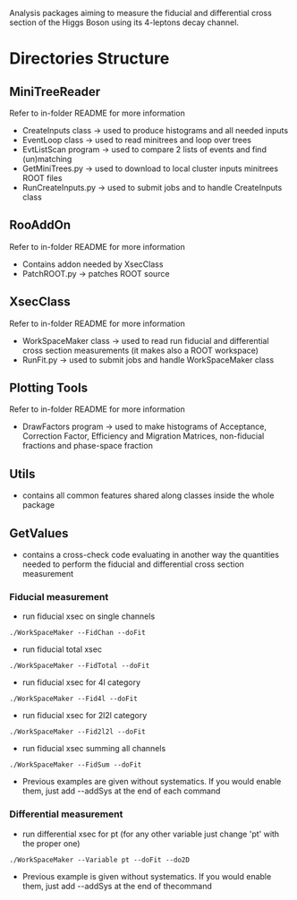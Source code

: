 Analysis packages aiming to measure the fiducial and differential cross section
of the Higgs Boson using its 4-leptons decay channel.

#              Directories Structure              #

## MiniTreeReader ##

   Refer to in-folder README for more information

  - CreateInputs class  -> used to produce histograms and all needed inputs
  - EventLoop class     -> used to read minitrees and loop over trees
  - EvtListScan program -> used to compare 2 lists of events and find
                           (un)matching
  - GetMiniTrees.py     -> used to download to local cluster inputs minitrees
                           ROOT files
  - RunCreateInputs.py  -> used to submit jobs and to handle CreateInputs class
  

## RooAddOn ##

  Refer to in-folder README for more information

  - Contains addon needed by XsecClass
  - PatchROOT.py -> patches ROOT source


## XsecClass ##

  Refer to in-folder README for more information

  - WorkSpaceMaker class -> used to read run fiducial and differential
                            cross section measurements (it makes also a ROOT
			    workspace)
  - RunFit.py             -> used to submit jobs and handle WorkSpaceMaker class


## Plotting Tools ##

  Refer to in-folder README for more information

  - DrawFactors program -> used to make histograms of Acceptance, Correction
    			   Factor, Efficiency and Migration Matrices,
			   non-fiducial fractions and phase-space fraction


## Utils ##

   - contains all common features shared along classes inside the whole package


## GetValues ##

   - contains a cross-check code evaluating in another way the quantities needed
     to perform the fiducial and differential cross section measurement
     
### Fiducial measurement ###

  - run fiducial xsec on single channels
```
./WorkSpaceMaker --FidChan --doFit
```

  - run fiducial total xsec
```
./WorkSpaceMaker --FidTotal --doFit
```

  - run fiducial xsec for 4l category
```
./WorkSpaceMaker --Fid4l --doFit
```

  - run fiducial xsec for 2l2l category
```
./WorkSpaceMaker --Fid2l2l --doFit
```

  - run fiducial xsec summing all channels
```
./WorkSpaceMaker --FidSum --doFit
```

  - Previous examples are given without systematics. If you would enable them,
    just add --addSys at the end of each command
    
### Differential measurement ###

 - run differential xsec for pt (for any other variable just change 'pt' with
   the proper one)
```
./WorkSpaceMaker --Variable pt --doFit --do2D
```

  - Previous example is given without systematics. If you would enable them,
    just add --addSys at the end of thecommand